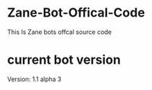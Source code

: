 # Zane-Bot-Offical-Code
This Is Zane bots offcal source code

# current bot version

Version: 1.1 alpha 3
